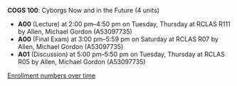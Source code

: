 **COGS 100**: Cyborgs Now and in the Future (4 units)

- **A00** (Lecture) at 2:00 pm–4:50 pm on Tuesday, Thursday at RCLAS R111 by Allen, Michael Gordon (A53097735)
- **A00** (Final Exam) at 3:00 pm–5:59 pm on Saturday at RCLAS R07 by Allen, Michael Gordon (A53097735)
- **A01** (Discussion) at 5:00 pm–5:50 pm on Tuesday, Thursday at RCLAS R05 by Allen, Michael Gordon (A53097735)

[Enrollment numbers over time](./COGS100.tsv)
